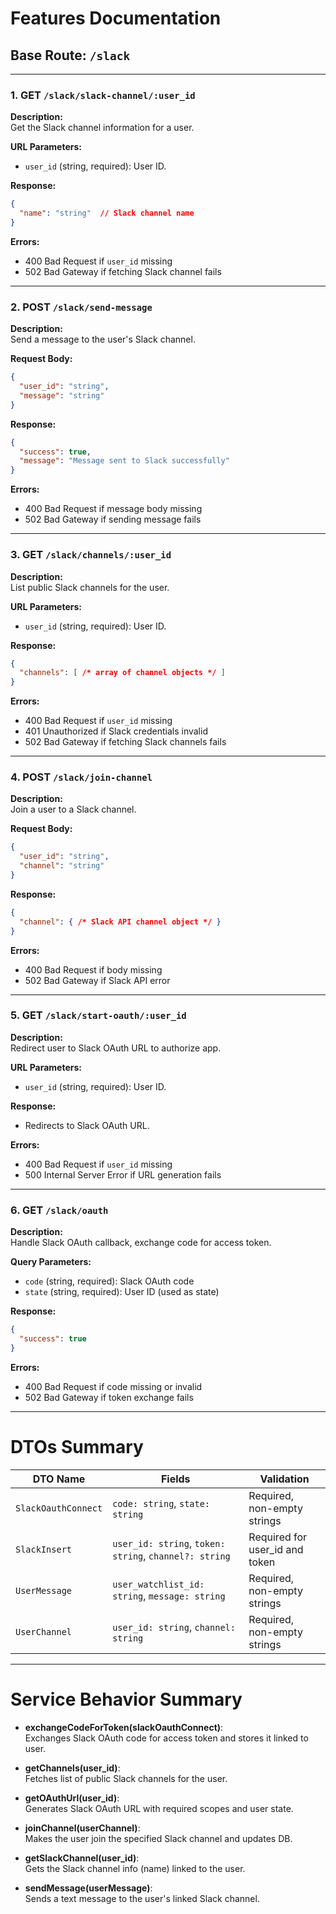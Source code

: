 
# Features Documentation

## Base Route: `/slack`

---

### 1. **GET `/slack/slack-channel/:user_id`**

**Description:**  
Get the Slack channel information for a user.

**URL Parameters:**  
- `user_id` (string, required): User ID.

**Response:**  
```json
{
  "name": "string"  // Slack channel name
}
```

**Errors:**  
- 400 Bad Request if `user_id` missing  
- 502 Bad Gateway if fetching Slack channel fails

---

### 2. **POST `/slack/send-message`**

**Description:**  
Send a message to the user's Slack channel.

**Request Body:**  
```json
{
  "user_id": "string",
  "message": "string"
}
```

**Response:**  
```json
{
  "success": true,
  "message": "Message sent to Slack successfully"
}
```

**Errors:**  
- 400 Bad Request if message body missing  
- 502 Bad Gateway if sending message fails

---

### 3. **GET `/slack/channels/:user_id`**

**Description:**  
List public Slack channels for the user.

**URL Parameters:**  
- `user_id` (string, required): User ID.

**Response:**  
```json
{
  "channels": [ /* array of channel objects */ ]
}
```

**Errors:**  
- 400 Bad Request if `user_id` missing  
- 401 Unauthorized if Slack credentials invalid  
- 502 Bad Gateway if fetching Slack channels fails

---

### 4. **POST `/slack/join-channel`**

**Description:**  
Join a user to a Slack channel.

**Request Body:**  
```json
{
  "user_id": "string",
  "channel": "string"
}
```

**Response:**  
```json
{
  "channel": { /* Slack API channel object */ }
}
```

**Errors:**  
- 400 Bad Request if body missing  
- 502 Bad Gateway if Slack API error

---

### 5. **GET `/slack/start-oauth/:user_id`**

**Description:**  
Redirect user to Slack OAuth URL to authorize app.

**URL Parameters:**  
- `user_id` (string, required): User ID.

**Response:**  
- Redirects to Slack OAuth URL.

**Errors:**  
- 400 Bad Request if `user_id` missing  
- 500 Internal Server Error if URL generation fails

---

### 6. **GET `/slack/oauth`**

**Description:**  
Handle Slack OAuth callback, exchange code for access token.

**Query Parameters:**  
- `code` (string, required): Slack OAuth code  
- `state` (string, required): User ID (used as state)

**Response:**  
```json
{
  "success": true
}
```

**Errors:**  
- 400 Bad Request if code missing or invalid  
- 502 Bad Gateway if token exchange fails

---

# DTOs Summary

| DTO Name         | Fields                           | Validation                       |
|------------------|---------------------------------|---------------------------------|
| `SlackOauthConnect` | `code: string`, `state: string` | Required, non-empty strings      |
| `SlackInsert`    | `user_id: string`, `token: string`, `channel?: string` | Required for user_id and token  |
| `UserMessage`    | `user_watchlist_id: string`, `message: string` | Required, non-empty strings      |
| `UserChannel`    | `user_id: string`, `channel: string` | Required, non-empty strings      |

---

# Service Behavior Summary

- **exchangeCodeForToken(slackOauthConnect)**:  
  Exchanges Slack OAuth code for access token and stores it linked to user.

- **getChannels(user_id)**:  
  Fetches list of public Slack channels for the user.

- **getOAuthUrl(user_id)**:  
  Generates Slack OAuth URL with required scopes and user state.

- **joinChannel(userChannel)**:  
  Makes the user join the specified Slack channel and updates DB.

- **getSlackChannel(user_id)**:  
  Gets the Slack channel info (name) linked to the user.

- **sendMessage(userMessage)**:  
  Sends a text message to the user's linked Slack channel.

